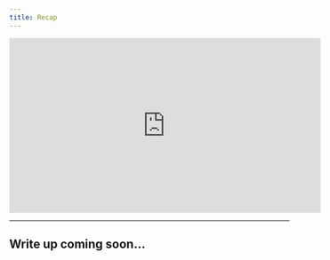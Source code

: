 ```yaml
---
title: Recap
---
```


<iframe width="560" height="315" src="https://www.youtube.com/embed/yULgehzLDa4?si=HcypWGMXPm4sZSnn" title="YouTube video player" frameborder="0" allow="accelerometer; autoplay; clipboard-write; encrypted-media; gyroscope; picture-in-picture; web-share" allowfullscreen></iframe>

---

## Write up coming soon...
